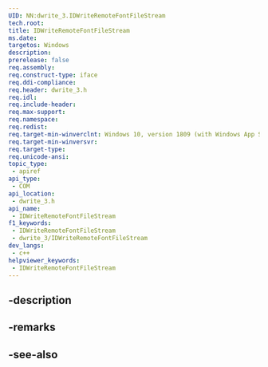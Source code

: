 ```yaml
---
UID: NN:dwrite_3.IDWriteRemoteFontFileStream
tech.root: 
title: IDWriteRemoteFontFileStream
ms.date: 
targetos: Windows
description: 
prerelease: false
req.assembly: 
req.construct-type: iface
req.ddi-compliance: 
req.header: dwrite_3.h
req.idl: 
req.include-header: 
req.max-support: 
req.namespace: 
req.redist: 
req.target-min-winverclnt: Windows 10, version 1809 (with Windows App SDK 0.5 or later)
req.target-min-winversvr: 
req.target-type: 
req.unicode-ansi: 
topic_type:
 - apiref
api_type:
 - COM
api_location:
 - dwrite_3.h
api_name:
 - IDWriteRemoteFontFileStream
f1_keywords:
 - IDWriteRemoteFontFileStream
 - dwrite_3/IDWriteRemoteFontFileStream
dev_langs:
 - c++
helpviewer_keywords:
 - IDWriteRemoteFontFileStream
---
```


## -description

## -remarks

## -see-also

